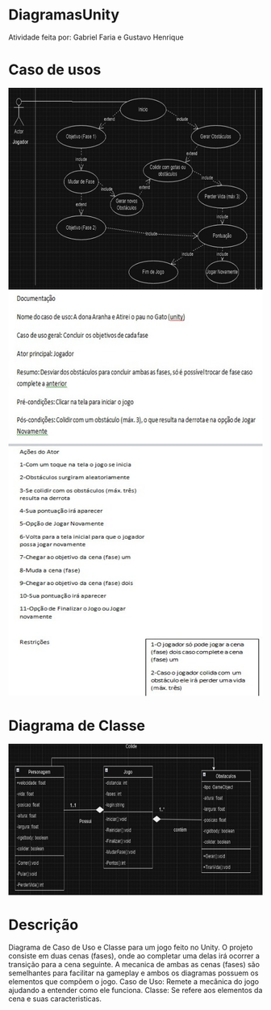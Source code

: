 # DiagramasUnity
Atividade feita por: Gabriel Faria e Gustavo Henrique
# Caso de usos
<img src="img-1.jfif" alt="img" width="600" height="400">

<img src="img-2.jfif" alt="img" width="600" height="300">

<img src="img-3.jfif" alt="img" width="600" height="500">

# Diagrama de Classe

<img src="img-4.jfif" alt="img" width="600" height="300">

# Descrição

Diagrama de Caso de Uso e Classe para um jogo feito no Unity. O projeto consiste em duas cenas (fases), onde ao completar uma delas irá ocorrer a transição para a cena seguinte.
A mecanica de ambas as cenas (fases) são semelhantes para facilitar na gameplay e ambos os diagramas possuem os elementos que compõem  o jogo.
  Caso de Uso: Remete a mecânica do jogo ajudando a entender como ele funciona.
  Classe: Se refere aos elementos da cena e suas caracteristicas.
